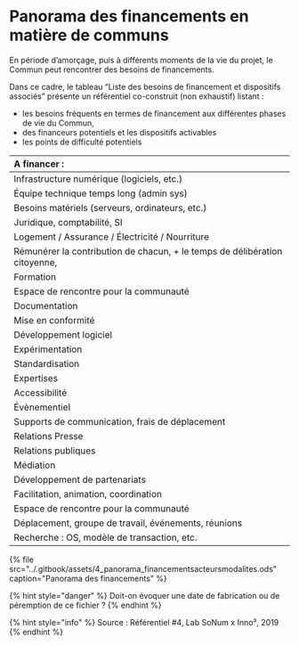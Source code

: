 # Panorama des financements en matière de communs

En période d’amorçage, puis à différents moments de la vie du projet, le Commun peut rencontrer des besoins de financements.

Dans ce cadre, le tableau “Liste des besoins de financement et dispositifs associés” présente un référentiel co-construit \(non exhaustif\) listant :

* les besoins fréquents en termes de financement aux différentes phases de vie du Commun,
* des financeurs potentiels et les dispositifs activables
* les points de difficulté potentiels

| A financer : |
| :--- |
| Infrastructure numérique \(logiciels, etc.\) |
| Équipe technique temps long \(admin sys\) |
| Besoins matériels \(serveurs, ordinateurs, etc.\) |
| Juridique, comptabilité, SI |
| Logement / Assurance / Électricité / Nourriture |
| Rémunérer la contribution de chacun, +  le temps de  délibération citoyenne, |
| Formation |
| Espace de rencontre pour la communauté |
| Documentation |
| Mise en conformité |
| Développement logiciel |
| Expérimentation |
| Standardisation |
| Expertises |
| Accessibilité |
| Évènementiel |
| Supports de communication, frais de déplacement |
| Relations Presse |
| Relations publiques |
| Médiation |
| Développement de partenariats |
| Facilitation, animation, coordination |
| Espace de rencontre pour la communauté |
| Déplacement, groupe de travail, événements, réunions |
| Recherche : OS, modèle de transaction, etc. |

{% file src="../.gitbook/assets/4\_panorama\_financementsacteursmodalites.ods" caption="Panorama des financements" %}

{% hint style="danger" %}
Doit-on évoquer une date de fabrication ou de péremption de ce fichier ?
{% endhint %}

{% hint style="info" %}
Source : Référentiel \#4, Lab SoNum x Inno³, 2019
{% endhint %}

